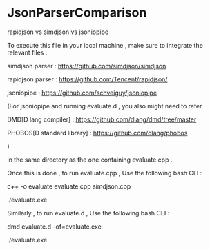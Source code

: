 # JsonParserComparison
rapidjson vs simdjson vs jsoniopipe

To execute this file in your local machine , make sure to integrate the relevant files :

simdjson parser : https://github.com/simdjson/simdjson 

rapidjson parser : https://github.com/Tencent/rapidjson/ 

jsoniopipe : https://github.com/schveiguy/jsoniopipe 

(For jsoniopipe and running evaluate.d , you also might need to refer 

DMD[D lang compiler] : https://github.com/dlang/dmd/tree/master

PHOBOS[D standard library] : https://github.com/dlang/phobos

)

in the same directory as the one containing evaluate.cpp . 

Once this is done , to run evaluate.cpp , 
Use the following bash CLI :

c++ -o evaluate evaluate.cpp simdjson.cpp

./evaluate.exe


Similarly , to run evaluate.d ,
Use the following bash CLI :

dmd evaluate.d -of=evaluate.exe

./evaluate.exe

